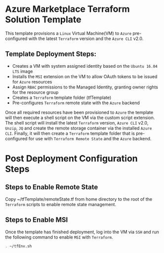 Azure Marketplace Terraform Solution Template
===

This template provisions a `Linux` Virtual Machine(VM) to `Azure` pre-configured with the latest `Terraform` version and the `Azure CLI` v2.0.

Template Deployment Steps:
---
* Creates a VM with system assigned identity based on the `Ubuntu 16.04 LTS` image
* Installs the `MSI` extension on the VM to allow OAuth tokens to be issued for `Azure` resources
* Assign `RBAC` permissions to the Managed Identity, granting owner rights for the resource group
* Creates a `Terraform` template folder (tfTemplate)
* Pre-configures `Terraform` remote state with the `Azure` backend

Once all required resources have been provisioned to `Azure` the template will then execute a shell script on the VM via the custom script extension. The shell script will install the latest `Terraform` version, `Azure CLI` v2.0, `Unzip`, `JQ` and create the remote storage container via the installed `Azure CLI`. Finally, it will then create a `Terraform` template folder that is pre-configured for use with `Terraform Remote State` and the `Azure` backend.

Post Deployment Configuration Steps
===
Steps to Enable Remote State
---
Copy ~/tfTemplate/remoteState.tf from home directory to the root of the `Terraform` scripts to enable remote state management.

Steps to Enable MSI
---
Once the template has finished deployment, log into the VM via `SSH` and run the following command to enable `MSI` with `Terraform`.

```bash
. ~/tfEnv.sh
```
